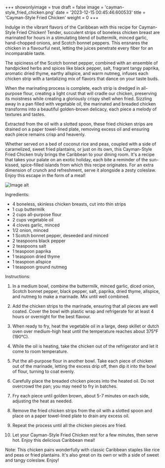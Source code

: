 +++ 
showonlyimage = true 
draft = false 
image = 'cayman-style_fried_chicken.png'
date = '2023-12-15 00:45:46.600533' 
title = 'Cayman-Style Fried Chicken' 
weight = 0
+++ 
 
Indulge in the vibrant flavors of the Caribbean with this recipe for Cayman-Style Fried Chicken! Tender, succulent strips of boneless chicken breast are marinated for hours in a stimulating blend of buttermilk, minced garlic, hand-chopped onions, and Scotch bonnet peppers. This ensnares the chicken in a flavourful nest, letting the juices penetrate every fiber for an incomparable taste. 

The spiciness of the Scotch bonnet pepper, combined with an ensemble of handpicked herbs and spices like black pepper, salt, fragrant tangy paprika, aromatic dried thyme, earthy allspice, and warm nutmeg, infuses each chicken strip with a tantalizing mix of flavors that dance on your taste buds. 

When the marinating process is complete, each strip is dredged in all-purpose flour, creating a light crust that will cradle our chicken, preserving its moistness while creating a gloriously crispy shell when fried. Sizzling away in a pan filled with vegetable oil, the marinated and breaded chicken transforms into a beautiful golden-brown delicacy, each piece a melody of textures and tastes.

Extracted from the oil with a slotted spoon, these fried chicken strips are drained on a paper towel-lined plate, removing excess oil and ensuring each piece remains crisp and heavenly. 

Whether served on a bed of coconut rice and peas, coupled with a side of caramelized, sweet fried plantains, or just on its own, this Cayman-Style Fried Chicken truly brings the Caribbean to your dining room. It's a recipe that takes your palate on an exotic holiday, each bite a reminder of the sun-kissed, spice-filled islands from which this recipe originates. For an extra dimension of crunch and refreshment, serve it alongside a zesty coleslaw. Enjoy this escape in the form of a meal! 

![Image alt](/cayman-style_fried_chicken.png '300px')

Ingredients: 

- 4 boneless, skinless chicken breasts, cut into thin strips
- 1 cup buttermilk
- 2 cups all-purpose flour
- 2 cups vegetable oil 
- 4 cloves garlic, minced
- 1/2 onion, minced
- 1 Scotch bonnet pepper, deseeded and minced 
- 2 teaspoons black pepper
- 2 teaspoons salt
- 1 teaspoon paprika
- 1 teaspoon dried thyme
- 1 teaspoon allspice
- 1 teaspoon ground nutmeg

Instructions:

1. In a medium bowl, combine the buttermilk, minced garlic, diced onion, Scotch bonnet pepper, black pepper, salt, paprika, dried thyme, allspice, and nutmeg to make a marinade. Mix until well combined.

2. Add the chicken strips to the marinade, ensuring that all pieces are well coated. Cover the bowl with plastic wrap and refrigerate for at least 4 hours or overnight for the best flavour.

3. When ready to fry, heat the vegetable oil in a large, deep skillet or dutch oven over medium-high heat until the temperature reaches about 375°F (190°C).

4. While the oil is heating, take the chicken out of the refrigerator and let it come to room temperature.

5. Put the all-purpose flour in another bowl. Take each piece of chicken out of the marinade, letting the excess drip off, then dip it into the bowl of flour, turning to coat evenly.

6. Carefully place the breaded chicken pieces into the heated oil. Do not overcrowd the pan; you may need to fry in batches.

7. Fry each piece until golden brown, about 5-7 minutes on each side, adjusting the heat as needed.

8. Remove the fried chicken strips from the oil with a slotted spoon and place on a paper towel-lined plate to drain any excess oil.

9. Repeat the process until all the chicken pieces are fried.

10. Let your Cayman-Style Fried Chicken rest for a few minutes, then serve hot. Enjoy this delicious Caribbean meal!

Note: This chicken pairs wonderfully with classic Caribbean staples like rice and peas or fried plantains. It's also great on its own or with a side of sweet and tangy coleslaw. Enjoy!